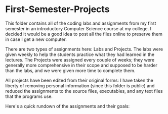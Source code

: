 # First-Semester-Projects

This folder contains all of the coding labs and assignments from my first semester in an introductory Computer Science course at my college. I decided it would be a good idea to post all the files online to preserve them in case I get a new computer.

There are two types of assignments here: Labs and Projects. The labs were given weekly to help the students practice what they had learned in the lectures. The Projects were assigned every couple of weeks; they were generally more comprehensive in their scope and supposed to be harder than the labs, and we were given more time to complete them.

All projects have been edited from their original forms: I have taken the liberty of removing personal information (since this folder is public) and reduced the assignments to the source files, executables, and any text files that the programs use.

Here's a quick rundown of the assignments and their goals:
